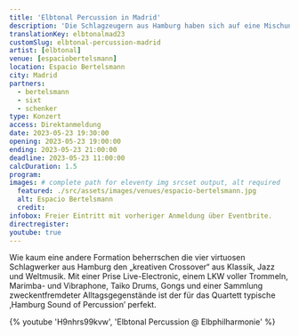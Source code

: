 ```yaml
---
title: 'Elbtonal Percussion in Madrid'
description: 'Die Schlagzeugern aus Hamburg haben sich auf eine Mischung aus Klassik, Jazz und Weltmusik spezialisiert. Jetzt heißen wir sie in Madrid willkommen.'
translationKey: elbtonalmad23
customSlug: elbtonal-percussion-madrid
artist: [elbtonal]
venue: [espaciobertelsmann]
location: Espacio Bertelsmann
city: Madrid
partners:
  - bertelsmann
  - sixt
  - schenker
type: Konzert
access: Direktanmeldung
date: 2023-05-23 19:30:00
opening: 2023-05-23 19:00:00
ending: 2023-05-23 21:00:00
deadline: 2023-05-23 11:00:00
calcDuration: 1.5
program:
images: # complete path for eleventy img srcset output, alt required
  featured: ./src/assets/images/venues/espacio-bertelsmann.jpg
  alt: Espacio Bertelsmann
  credit:
infobox: Freier Eintritt mit vorheriger Anmeldung über Eventbrite.
directregister:
youtube: true
---
```


Wie kaum eine andere Formation beherrschen die vier virtuosen Schlagwerker aus Hamburg den „kreativen Crossover“ aus Klassik, Jazz und Weltmusik. Mit einer Prise Live-Electronic, einem LKW voller Trommeln, Marimba- und Vibraphone, Taiko Drums, Gongs und einer Sammlung zweckentfremdeter Alltagsgegenstände ist der für das Quartett typische ‚Hamburg Sound of Percussion’ perfekt.

{% youtube 'H9nhrs99kvw', 'Elbtonal Percussion @ Elbphilharmonie' %}

